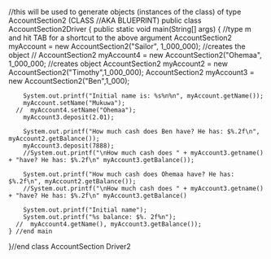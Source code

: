 //this will be used to generate objects (instances of the class) of type AccountSection2 (CLASS
//AKA BLUEPRINT)
public class AccountSection2Driver {
    public static void main(String[] args) {
        //type m and hit TAB for a shortcut to the above argument
        AccountSection2 myAccount = new AccountSection2("Sailor", 1_000_000); //creates the object
       // AccountSection2 myAccount4 = new AccountSection2("Ohemaa", 1_000_000; //creates object
        AccountSection2 myAccount2 = new AccountSection2("Timothy",1_000_000);
        AccountSection2 myAccount3 = new AccountSection2("Ben",1_000);

        System.out.printf("Initial name is: %s%n%n", myAccount.getName());
        myAccount.setName("Mukuwa");
      //  myAccount4.setName("Ohemaa");
        myAccount3.deposit(2.01);

        System.out.printf("How much cash does Ben have? He has: $%.2f\n", myAccount2.getBalance());
        myAccount3.deposit(7888);
        //System.out.printf("\nHow much cash does " + myAccount3.getname() + "have? He has: $%.2f\n" myAccount3.getBalance());

        System.out.printf("How much cash does Ohemaa have? He has: $%.2f\n", myAccount2.getBalance());
        //System.out.printf("\nHow much cash does " + myAccount3.getname() + "have? He has: $%.2f\n" myAccount3.getBalance()

        System.out.printf("Initial name");
        System.out.printf("%s balance: $%. 2f%n");
      //  myAccount4.getName(), myAccount3.getBalance());
    } //end main
}//end class AccountSection Driver2
